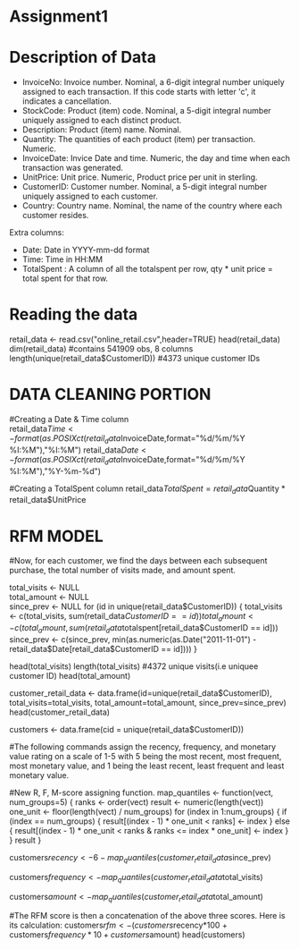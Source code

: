 # Assignment1

# Description of Data
- InvoiceNo: Invoice number. Nominal, a 6-digit integral number uniquely assigned to each transaction. If this code starts with letter 'c', it indicates a cancellation. 
- StockCode: Product (item) code. Nominal, a 5-digit integral number uniquely assigned to each distinct product. 
- Description: Product (item) name. Nominal. 
- Quantity: The quantities of each product (item) per transaction. Numeric.	
- InvoiceDate: Invice Date and time. Numeric, the day and time when each transaction was generated. 
- UnitPrice: Unit price. Numeric, Product price per unit in sterling. 
- CustomerID: Customer number. Nominal, a 5-digit integral number uniquely assigned to each customer. 
- Country: Country name. Nominal, the name of the country where each customer resides.

Extra columns:
- Date: Date in YYYY-mm-dd format
- Time: Time in HH:MM
- TotalSpent : A column of all the totalspent per row, qty * unit price = total spent for that row.


# Reading the data
retail_data <- read.csv("online_retail.csv",header=TRUE)
head(retail_data) 
dim(retail_data) #contains 541909 obs, 8 columns 
length(unique(retail_data$CustomerID)) #4373 unique customer IDs 


# DATA CLEANING PORTION

#Creating a Date & Time column <br>
retail_data$Time <- format(as.POSIXct(retail_data$InvoiceDate,format="%d/%m/%Y %I:%M"),"%I:%M") 
retail_data$Date <- format(as.POSIXct(retail_data$InvoiceDate,format="%d/%m/%Y %I:%M"),"%Y-%m-%d") 

#Creating a TotalSpent column
retail_data$TotalSpent = retail_data$Quantity * retail_data$UnitPrice



# RFM MODEL
#Now, for each customer, we find the days between each subsequent purchase, the total number of visits made, and amount spent.

total_visits <- NULL  
total_amount <- NULL   
since_prev <- NULL
for (id in unique(retail_data$CustomerID)) {
  total_visits <- c(total_visits, sum(retail_data$CustomerID == id))
  total_amount <- c(total_amount, sum(retail_data$totalspent[retail_data$CustomerID == id]))
  since_prev <- c(since_prev, min(as.numeric(as.Date("2011-11-01")
                                             - retail_data$Date[retail_data$CustomerID == id])))
}

head(total_visits)
length(total_visits) #4372 unique visits(i.e uniquee customer ID)
head(total_amount)

customer_retail_data <- data.frame(id=unique(retail_data$CustomerID),
                                   total_visits=total_visits,
                                   total_amount=total_amount,
                                   since_prev=since_prev)
head(customer_retail_data)

customers <- data.frame(cid = unique(retail_data$CustomerID))

#The following commands assign the recency, frequency, and monetary value rating on a scale of 1-5 with 5 being the most recent, most frequent, most monetary value, and 1 being the least recent, least frequent and least monetary value.

#New R, F, M-score assigning function.
map_quantiles <- function(vect, num_groups=5) {
  ranks <- order(vect)
  result <- numeric(length(vect))
  one_unit <- floor(length(vect) / num_groups)
  for (index in 1:num_groups) {
    if (index == num_groups) {
      result[(index - 1) * one_unit < ranks] <- index
    } else {
      result[(index - 1) * one_unit < ranks & ranks <= index * one_unit] <- index
    }
  }
  result
}

customers$recency <- 6 - map_quantiles(customer_retail_data$since_prev)

customers$frequency <- map_quantiles(customer_retail_data$total_visits)

customers$amount <- map_quantiles(customer_retail_data$total_amount)

#The RFM score is then a concatenation of the above three scores. Here is its calculation:
customers$rfm <- (customers$recency*100
                  + customers$frequency*10
                  + customers$amount)
head(customers)

